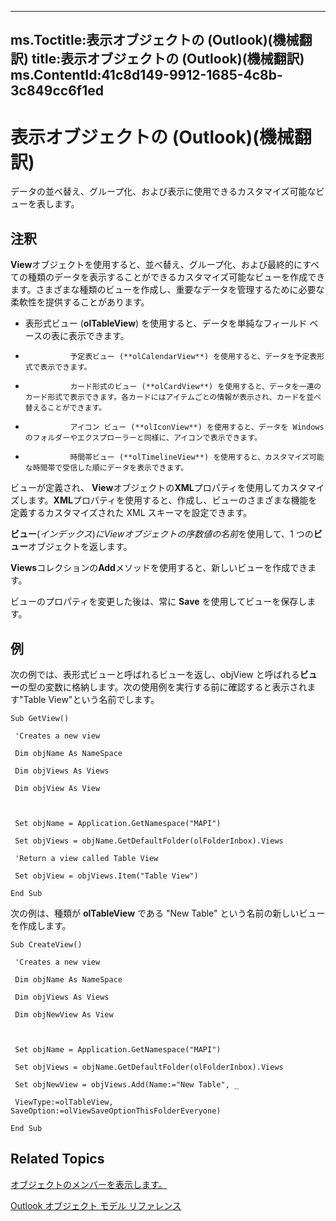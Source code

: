 

---
ms.Toctitle:表示オブジェクトの (Outlook)(機械翻訳)
title:表示オブジェクトの (Outlook)(機械翻訳)
ms.ContentId:41c8d149-9912-1685-4c8b-3c849cc6f1ed
---
# 表示オブジェクトの (Outlook)(機械翻訳)




データの並べ替え、グループ化、および表示に使用できるカスタマイズ可能なビューを表します。

## 注釈
**View**オブジェクトを使用すると、並べ替え、グループ化、および最終的にすべての種類のデータを表示することができるカスタマイズ可能なビューを作成できます。さまざまな種類のビューを作成し、重要なデータを管理するために必要な柔軟性を提供することがあります。

- 表形式ビュー (**olTableView**) を使用すると、データを単純なフィールド ベースの表に表示できます。

- 
				予定表ビュー (**olCalendarView**) を使用すると、データを予定表形式で表示できます。

- 
				カード形式のビュー (**olCardView**) を使用すると、データを一連のカード形式で表示できます。各カードにはアイテムごとの情報が表示され、カードを並べ替えることができます。

- 
				アイコン ビュー (**olIconView**) を使用すると、データを Windows のフォルダーやエクスプローラーと同様に、アイコンで表示できます。  

- 
				時間帯ビュー (**olTimelineView**) を使用すると、カスタマイズ可能な時間帯で受信した順にデータを表示できます。





ビューが定義され、 **View**オブジェクトの**XML**プロパティを使用してカスタマイズします。**XML**プロパティを使用すると、作成し、ビューのさまざまな機能を定義するカスタマイズされた XML スキーマを設定できます。



**ビュー**(*インデックス*)*にViewオブジェクトの序数値の名前*を使用して、1 つの**ビュー**オブジェクトを返します。



**Views**コレクションの**Add**メソッドを使用すると、新しいビューを作成できます。



ビューのプロパティを変更した後は、常に **Save** を使用してビューを保存します。



## 例
次の例では、表形式ビューと呼ばれるビューを返し、objView と呼ばれる**ビュー**の型の変数に格納します。次の使用例を実行する前に確認すると表示されます"Table View"という名前でします。

```vba
Sub GetView() 
 
 'Creates a new view 
 
 Dim objName As NameSpace 
 
 Dim objViews As Views 
 
 Dim objView As View 
 
 
 
 Set objName = Application.GetNamespace("MAPI") 
 
 Set objViews = objName.GetDefaultFolder(olFolderInbox).Views 
 
 'Return a view called Table View 
 
 Set objView = objViews.Item("Table View") 
 
End Sub
```




次の例は、種類が **olTableView** である "New Table" という名前の新しいビューを作成します。

```vba
Sub CreateView() 
 
 'Creates a new view 
 
 Dim objName As NameSpace 
 
 Dim objViews As Views 
 
 Dim objNewView As View 
 
 
 
 Set objName = Application.GetNamespace("MAPI") 
 
 Set objViews = objName.GetDefaultFolder(olFolderInbox).Views 
 
 Set objNewView = objViews.Add(Name:="New Table", _ 
 
 ViewType:=olTableView, SaveOption:=olViewSaveOptionThisFolderEveryone) 
 
End Sub
```




## Related Topics

[オブジェクトのメンバーを表示します。](ed3196c6-e779-64f7-db1d-e2fd22bb4688.md)

[Outlook オブジェクト モデル リファレンス](73221b13-d8d8-99b8-3394-b95dbbfd5ddc.md)




